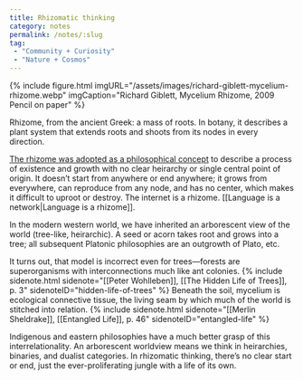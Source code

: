 ```yaml
---
title: Rhizomatic thinking
category: notes
permalink: /notes/:slug
tag: 
 - "Community + Curiosity"
 - "Nature + Cosmos"
---
```


{% include figure.html imgURL="/assets/images/richard-giblett-mycelium-rhizome.webp" imgCaption="Richard Giblett, Mycelium Rhizome, 2009 Pencil on paper" %}  

Rhizome, from the ancient Greek: a mass of roots. In botany, it describes a plant system that extends roots and shoots from its nodes in every direction.

[The rhizome was adopted as a philosophical concept](https://literariness.org/2017/04/26/the-philosophical-concept-of-rhizome/) to describe a process of existence and growth with no clear heirarchy or single central point of origin. It doesn’t start from anywhere or end anywhere; it grows from everywhere, can reproduce from any node, and has no center, which makes it difficult to uproot or destroy. The internet is a rhizome. [[Language is a network|Language is a rhizome]]. 

In the modern western world, we have inherited an arborescent view of the world (tree-like, heirarchic). A seed or acorn takes root and grows into a tree; all subsequent Platonic philosophies are an outgrowth of Plato, etc.

It turns out, that model is incorrect even for trees—forests are superorganisms with interconnections much like ant colonies. {% include sidenote.html sidenote="[[Peter Wohlleben]], [[The Hidden Life of Trees]], p. 3" sidenoteID="hidden-life-of-trees" %} Beneath the soil, mycelium is ecological connective tissue, the living seam by which much of the world is stitched into relation. {% include sidenote.html sidenote="[[Merlin Sheldrake]], [[Entangled Life]], p. 46" sidenoteID="entangled-life" %}

Indigenous and eastern philosophies have a much better grasp of this interrelationality. An arborescent worldview means we think in heirarchies, binaries, and dualist categories. In rhizomatic thinking, there’s no clear start or end, just the ever-proliferating jungle with a life of its own.


